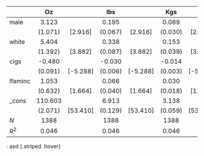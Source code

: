 
|              |           Oz |              |          lbs |              |          Kgs |              |           Gr |              |
| ------------ | :----------: | :----------: | :----------: | :----------: | :----------: | :----------: | :----------: | :----------: |
| male         |        3.123 |              |        0.195 |              |        0.089 |              |       88.605 |              |
|              |      (1.071) |      [2.916] |      (0.067) |      [2.916] |      (0.030) |      [2.916] |     (30.389) |      [2.916] |
| white        |        5.404 |              |        0.338 |              |        0.153 |              |      153.346 |              |
|              |      (1.392) |      [3.882] |      (0.087) |      [3.882] |      (0.039) |      [3.882] |     (39.497) |      [3.882] |
| cigs         |       -0.480 |              |       -0.030 |              |       -0.014 |              |      -13.628 |              |
|              |      (0.091) |     [-5.288] |      (0.006) |     [-5.288] |      (0.003) |     [-5.288] |      (2.577) |     [-5.288] |
| lfaminc      |        1.053 |              |        0.066 |              |        0.030 |              |       29.867 |              |
|              |      (0.632) |      [1.664] |      (0.040) |      [1.664] |      (0.018) |      [1.664] |     (17.946) |      [1.664] |
| \_cons       |      110.603 |              |        6.913 |              |        3.138 |              |     3138.351 |              |
|              |      (2.071) |     [53.410] |      (0.129) |     [53.410] |      (0.059) |     [53.410] |     (58.760) |     [53.410] |
| *N*          |         1388 |              |         1388 |              |         1388 |              |         1388 |              |
| *R*<sup>2</sup> |        0.046 |              |        0.046 |              |        0.046 |              |        0.046 |              |

: asd {.striped .hover}

